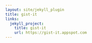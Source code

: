 ```yaml
---
layout: site/jekyll_plugin
title: gist-it
links:
  jekyll_project:
    title: gist-it
    url: https://gist-it.appspot.com
---
```



<script src="http://gist-it.appspot.com/github/nolte/jekyll-boilerplate/blob/master/ci_scripts/deploy_ghpage.sh"></script>


<script src="https://gist-it.appspot.com/github/robertkrimen/gist-it-example/blob/master/example.js"></script>




<script src="https://gist.github.com/nolte/aa17c8a81f3b6517803a1535f257e7e2.js"></script>

